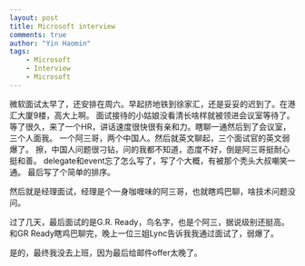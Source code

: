 ```yaml
---
layout: post
title: Microsoft interview
comments: true
author: "Yin Haomin"
tags:
    - Microsoft
    - Interview
    - Microsoft
---
```


微软面试太早了，还安排在周六。早起挤地铁到徐家汇，还是妥妥的迟到了。在港汇大厦9楼，高大上啊。
面试接待的小姑娘没看清长啥样就被领进会议室等待了。等了很久，来了一个HR，讲话速度很快很有亲和力。瞎聊一通然后到了会议室，三个人面我。
一个阿三哥，两个中国人。然后就英文聊起，三个面试官的英文弱爆了。
擦，中国人问题很刁钻，问的我都不知道，态度不好，倒是阿三哥挺耐心挺和善。
delegate和event忘了怎么写了，写了个大概，有被那个秃头大叔嘲笑一通。
最后写了个简单的排序。

然后就是经理面试，经理是个一身咖喱味的阿三哥，也就瞎鸡巴聊，啥技术问题没问。

过了几天，最后面试的是G.R. Ready，鸟名字，也是个阿三，据说级别还挺高。
和GR Ready瞎鸡巴聊完，晚上一位三姐Lync告诉我我通过面试了，弱爆了。

是的，最终我没去上班，因为最后给邮件offer太晚了。

